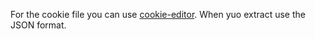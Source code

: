 For the cookie file you can use [cookie-editor](https://cookie-editor.cgagnier.ca/).
When yuo extract use the JSON format.
